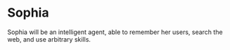 # Sophia
Sophia will be an intelligent agent, able to remember her users, search the web, and use arbitrary skills.  
